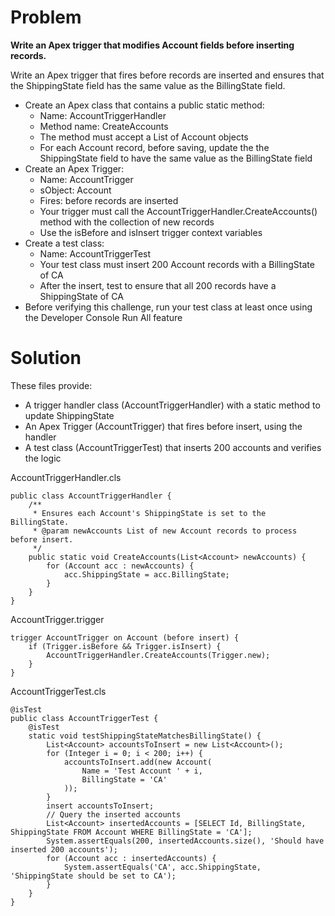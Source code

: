 # Problem
**Write an Apex trigger that modifies Account fields before inserting records.**      

Write an Apex trigger that fires before records are inserted and ensures that the ShippingState field has the same value as the BillingState field.          


* Create an Apex class that contains a public static method:
    - Name: AccountTriggerHandler
    - Method name: CreateAccounts
    - The method must accept a List of Account objects
    - For each Account record, before saving, update the the ShippingState field to have the same value as the BillingState field
* Create an Apex Trigger:
    - Name: AccountTrigger
    - sObject: Account
    - Fires: before records are inserted
    - Your trigger must call the AccountTriggerHandler.CreateAccounts() method with the collection of new records
    - Use the isBefore and isInsert trigger context variables
* Create a test class:
    - Name: AccountTriggerTest
    - Your test class must insert 200 Account records with a BillingState of CA
    - After the insert, test to ensure that all 200 records have a ShippingState of CA
* Before verifying this challenge, run your test class at least once using the Developer Console Run All feature

# Solution 
These files provide:

* A trigger handler class (AccountTriggerHandler) with a static method to update ShippingState
* An Apex Trigger (AccountTrigger) that fires before insert, using the handler
* A test class (AccountTriggerTest) that inserts 200 accounts and verifies the logic

AccountTriggerHandler.cls

``` apex
public class AccountTriggerHandler {
    /**
     * Ensures each Account's ShippingState is set to the BillingState.
     * @param newAccounts List of new Account records to process before insert.
     */
    public static void CreateAccounts(List<Account> newAccounts) {
        for (Account acc : newAccounts) {
            acc.ShippingState = acc.BillingState;
        }
    }
}
```

AccountTrigger.trigger

``` apex
trigger AccountTrigger on Account (before insert) {
    if (Trigger.isBefore && Trigger.isInsert) {
        AccountTriggerHandler.CreateAccounts(Trigger.new);
    }
}
``` 

AccountTriggerTest.cls 
``` apex
@isTest
public class AccountTriggerTest {
    @isTest
    static void testShippingStateMatchesBillingState() {
        List<Account> accountsToInsert = new List<Account>();
        for (Integer i = 0; i < 200; i++) {
            accountsToInsert.add(new Account(
                Name = 'Test Account ' + i,
                BillingState = 'CA'
            ));
        }
        insert accountsToInsert;
        // Query the inserted accounts
        List<Account> insertedAccounts = [SELECT Id, BillingState, ShippingState FROM Account WHERE BillingState = 'CA'];
        System.assertEquals(200, insertedAccounts.size(), 'Should have inserted 200 accounts');
        for (Account acc : insertedAccounts) {
            System.assertEquals('CA', acc.ShippingState, 'ShippingState should be set to CA');
        }
    }
}
```